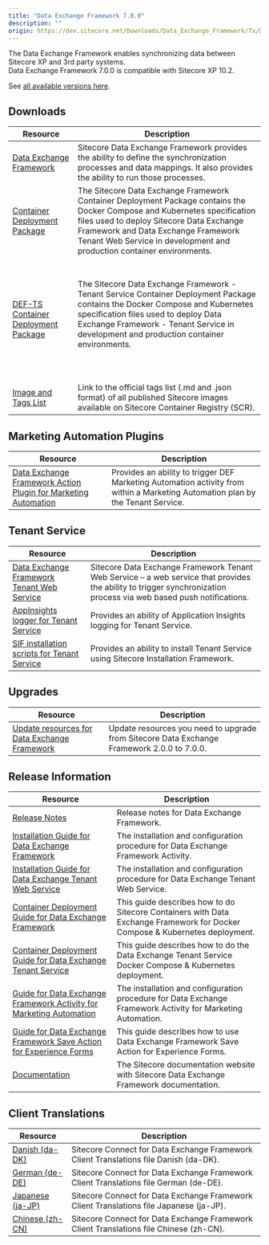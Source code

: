 ```yaml
---
title: "Data Exchange Framework 7.0.0"
description: ""
origin: https://dev.sitecore.net/Downloads/Data_Exchange_Framework/7x/Data_Exchange_Framework_700
---
```


The Data Exchange Framework enables synchronizing data between Sitecore XP and 3rd party systems.\
Data Exchange Framework 7.0.0 is compatible with Sitecore XP 10.2.

See [all available versions here](/downloads/Data_Exchange_Framework).

## Downloads

 | Resource | Description |
 | --- | --- |
 | [Data Exchange Framework](https://scdp.blob.core.windows.net/downloads/Data%20Exchange%20Framework/7x/Data%20Exchange%20Framework%20700/Secure/Data%20Exchange%20Framework%207.0.0%20rev.%2001597.zip) | Sitecore Data Exchange Framework provides the ability to define the synchronization processes and data mappings. It also provides the ability to run those processes. |
 | [Container Deployment Package](https://github.com/Sitecore/container-deployment/releases/tag/def%2F7.0.0.01597.527) | The Sitecore Data Exchange Framework Container Deployment Package contains the Docker Compose and Kubernetes specification files used to deploy Sitecore Data Exchange Framework and Data Exchange Framework Tenant Web Service in development and production container environments. |
 | [DEF-TS Container Deployment Package](https://github.com/Sitecore/container-deployment/releases/tag/def-ts%2F7.0.0.01597.109) | <br /><br />The Sitecore Data Exchange Framework - Tenant Service Container Deployment Package contains the Docker Compose and Kubernetes specification files used to deploy Data Exchange Framework - Tenant Service in development and production container environments.<br /><br />  <br />  <br /> |
 | [Image and Tags List](https://github.com/Sitecore/docker-images/tree/master/tags) | Link to the official tags list (.md and .json format) of all published Sitecore images available on Sitecore Container Registry (SCR). |

## Marketing Automation Plugins

 | Resource | Description |
 | --- | --- |
 | [Data Exchange Framework Action Plugin for Marketing Automation](https://scdp.blob.core.windows.net/downloads/Data%20Exchange%20Framework/7x/Data%20Exchange%20Framework%20700/Secure/Sitecore%20Data%20Exchange%20Framework%20Action%20Plugin%20for%20Marketing%20Automation%207.0.0-r01597.1960.scwdp.zip) | Provides an ability to trigger DEF Marketing Automation activity from within a Marketing Automation plan by the Tenant Service. |

## Tenant Service

 | Resource | Description |
 | --- | --- |
 | [Data Exchange Framework Tenant Web Service](https://scdp.blob.core.windows.net/downloads/Data%20Exchange%20Framework/7x/Data%20Exchange%20Framework%20700/Secure/Sitecore%20Data%20Exchange%20Framework%20Tenant%20Web%20Service%207.0.0%20rev.%2001597.scwdp.zip) | Sitecore Data Exchange Framework Tenant Web Service – a web service that provides the ability to trigger synchronization process via web based push notifications. |
 | [AppInsights logger for Tenant Service](https://scdp.blob.core.windows.net/downloads/Data%20Exchange%20Framework/7x/Data%20Exchange%20Framework%20700/Secure/AppInsights%20logger%20for%20Tenant%20Service%207.0.0%20rev.%2001597.scwdp.zip) | Provides an ability of Application Insights logging for Tenant Service. |
 | [SIF installation scripts for Tenant Service](https://scdp.blob.core.windows.net/downloads/Data%20Exchange%20Framework/7x/Data%20Exchange%20Framework%20700/Secure/SIFInstallationScriptsforTenantService.zip) | Provides an ability to install Tenant Service using Sitecore Installation Framework. |

## Upgrades

 | Resource | Description |
 | --- | --- |
 | [Update resources for Data Exchange Framework](/downloads/Resource_files_for_Modules/1x/Resource_files_for_Modules_100) | Update resources you need to upgrade from Sitecore Data Exchange Framework 2.0.0 to 7.0.0. |

## Release Information

 | Resource | Description |
 | --- | --- |
 | [Release Notes](/downloads/Data_Exchange_Framework/7x/Data_Exchange_Framework_700/Release_Notes) | Release notes for Data Exchange Framework. |
 | [Installation Guide for Data Exchange Framework](https://doc.sitecore.com/xp/en/developers/def/70/data-exchange-framework/install-data-exchange-framework-on-prem.html) | The installation and configuration procedure for Data Exchange Framework Activity. |
 | [Installation Guide for Data Exchange Tenant Web Service](https://doc.sitecore.com/xp/en/developers/def/70/data-exchange-framework/install-the-tenant-web-service.html) | The installation and configuration procedure for Data Exchange Tenant Web Service. |
 | [Container Deployment Guide for Data Exchange Framework](https://doc.sitecore.com/xp/en/developers/def/70/data-exchange-framework/installing-data-exchange-framework-on-containers.html) | This guide describes how to do Sitecore Containers with Data Exchange Framework for Docker Compose & Kubernetes deployment. |
 | [Container Deployment Guide for Data Exchange Tenant Service](https://scdp.blob.core.windows.net/downloads/Data%20Exchange%20Framework/7x/Data%20Exchange%20Framework%20700/Secure/Data_Exchange_Framework_7_0_Tenant_Service_Container_Deployment_Guide-en.pdf) | This guide describes how to do the Data Exchange Tenant Service Docker Compose & Kubernetes deployment. |
 | [Guide for Data Exchange Framework Activity for Marketing Automation](https://doc.sitecore.com/developers/def/70/data-exchange-framework/en/activity-for-marketing-automation.html) | The installation and configuration procedure for Data Exchange Framework Activity for Marketing Automation. |
 | [Guide for Data Exchange Framework Save Action for Experience Forms](https://doc.sitecore.com/xp/en/developers/def/70/data-exchange-framework/walkthrough--creating-a-custom-form-save-action.html) | This guide describes how to use Data Exchange Framework Save Action for Experience Forms. |
 | [Documentation](https://doc.sitecore.com/developers/def/70/data-exchange-framework/en/index-en.html) | The Sitecore documentation website with Sitecore Data Exchange Framework documentation. |

## Client Translations

 | Resource | Description |
 | --- | --- |
 | [Danish (da-DK)](https://scdp.blob.core.windows.net/downloads/Data%20Exchange%20Framework/7x/Data%20Exchange%20Framework%20700/Secure/Data%20Exchange%20Framework%207.0.0%20rev.%2001597%20(da-DK).zip) | Sitecore Connect for Data Exchange Framework Client Translations file Danish (da-DK). |
 | [German (de-DE)](https://scdp.blob.core.windows.net/downloads/Data%20Exchange%20Framework/7x/Data%20Exchange%20Framework%20700/Secure/Data%20Exchange%20Framework%207.0.0%20rev.%2001597%20(de-DE).zip) | Sitecore Connect for Data Exchange Framework Client Translations file German (de-DE). |
 | [Japanese (ja-JP)](https://scdp.blob.core.windows.net/downloads/Data%20Exchange%20Framework/7x/Data%20Exchange%20Framework%20700/Secure/Data%20Exchange%20Framework%207.0.0%20rev.%2001597%20(ja-JP).zip) | Sitecore Connect for Data Exchange Framework Client Translations file Japanese (ja-JP). |
 | [Chinese (zh-CN)](https://scdp.blob.core.windows.net/downloads/Data%20Exchange%20Framework/7x/Data%20Exchange%20Framework%20700/Secure/Data%20Exchange%20Framework%207.0.0%20rev.%2001597%20(zh-CN).zip) | Sitecore Connect for Data Exchange Framework Client Translations file Chinese (zh-CN). |